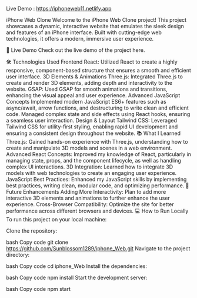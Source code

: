 Live Demo : https://iphoneweb11.netlify.app

iPhone Web Clone
Welcome to the iPhone Web Clone project! This project showcases a dynamic, interactive website that emulates the sleek design and features of an iPhone interface. Built with cutting-edge web technologies, it offers a modern, immersive user experience.

🚀 Live Demo
Check out the live demo of the project here.

🛠️ Technologies Used
Frontend
React: Utilized React to create a highly responsive, component-based structure that ensures a smooth and efficient user interface.
3D Elements & Animations
Three.js: Integrated Three.js to create and render 3D elements, adding depth and interactivity to the website.
GSAP: Used GSAP for smooth animations and transitions, enhancing the visual appeal and user experience.
Advanced JavaScript Concepts
Implemented modern JavaScript ES6+ features such as async/await, arrow functions, and destructuring to write clean and efficient code.
Managed complex state and side effects using React hooks, ensuring a seamless user interaction.
Design & Layout
Tailwind CSS: Leveraged Tailwind CSS for utility-first styling, enabling rapid UI development and ensuring a consistent design throughout the website.
📚 What I Learned
Three.js: Gained hands-on experience with Three.js, understanding how to create and manipulate 3D models and scenes in a web environment.
Advanced React Concepts: Improved my knowledge of React, particularly in managing state, props, and the component lifecycle, as well as handling complex UI interactions.
3D Integration: Learned how to integrate 3D models with web technologies to create an engaging user experience.
JavaScript Best Practices: Enhanced my JavaScript skills by implementing best practices, writing clean, modular code, and optimizing performance.
🚧 Future Enhancements
Adding More Interactivity: Plan to add more interactive 3D elements and animations to further enhance the user experience.
Cross-Browser Compatibility: Optimize the site for better performance across different browsers and devices.
💻 How to Run Locally
To run this project on your local machine:

Clone the repository:

bash
Copy code
git clone https://github.com/Sunblossom1289/iphone_Web.git
Navigate to the project directory:

bash
Copy code
cd iphone_Web
Install the dependencies:

bash
Copy code
npm install
Start the development server:

bash
Copy code
npm start

